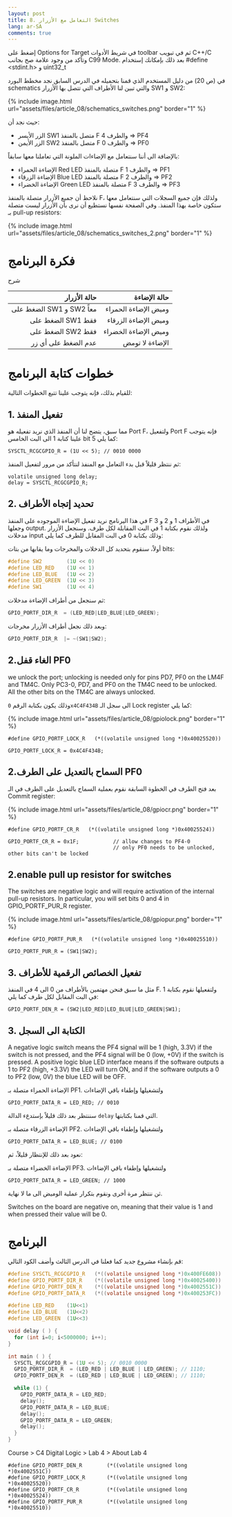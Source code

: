 ```yaml
---
layout: post
title: 8. التعامل مع الأزرار Switches
lang: ar-SA
comments: true
---
```




إضغط على Options for Target في شريط الأدوات toolbar ثم في تبويب C++/C وتأكد من وجود علامة صح بجانب C99 Mode. بعد ذلك بإمكانك إستخدام 
#define <stdint.h>
و uint32_t




في (ص 20) من دليل المستخدم الذي قمنا بتحميله في الدرس السابق نجد مخطط البورد schematics والتي تبين لنا الأطراف التي تتصل بها الأزرار SW1 و SW2:

{% include image.html url="assets/files/article_08/schematics_switches.png" border="1" %}

حيث نجد أن:
* الزر الأيسر SW1 متصل بالمنفذ F والطرف 4 =>  PF4
* الزر الأيمن SW2 متصل بالمنفذ F والطرف 0 =>  PF0

بالإضافة الى أننا سنتعامل مع الإضاءات الملونة التي تعاملنا معها سابقاً:
* الإضاءة الحمراء  Red LED  متصلة بالمنفذ F والطرف 1 =>  PF1
* الإضاءة الزرقاء  Blue LED  متصلة بالمنفذ F والطرف 2 =>  PF2
* الإضاءة الخضراء  Green LED  متصلة بالمنفذ F والطرف 3 =>  PF3

نلاحظ أن جميع الأزرار متصلة بالمنفذ F، ولذلك فإن جميع السجلات التي سنتعامل معها ستكون خاصة بهذا المنفذ. وفي الصفحة نفسها نستطيع أن نرى بأن الأزرار ليست متصلة بـ pull-up resistors:


{% include image.html url="assets/files/article_08/schematics_switches_2.png" border="1" %}

# []()فكرة البرنامج
شرح

| حالة الأزرار | حالة الإضاءة |
|---:|---:|
| الضغط على SW1 و SW2 معاً |  وميض الإضاءة الحمراء |
| الضغط على SW1 فقط |  وميض الإضاءة الزرقاء |
| الضغط على SW2 فقط |  وميض الإضاءة الخضراء |
| عدم الضغط على أي زر |  الإضاءة لا تومض |


# []()خطوات كتابة البرنامج
للقيام بذلك، فإنه يتوجب علينا تتبع الخطوات التالية:

## []()1. تفعيل المنفذ

مما سبق، يتضح لنا أن المنفذ الذي نريد تفعيله هو Port F، ولتفعيل Port F فإنه يتوجب علينا كتابة 1 الى البت الخامس bit 5  كما يلي:

```
SYSCTL_RCGCGPIO_R = (1U << 5); // 0010 0000 
```

ثم ننتظر قليلاً قبل بدء التعامل مع المنفذ لنتأكد من مرور لتفعيل المنفذ:

```
volatile unsigned long delay;
delay = SYSCTL_RCGCGPIO_R; 
```

## []()2. تحديد إتجاه الأطراف

في هذا اليرنامج نريد تفعيل الإضاءة الموجوده على المنفذ F في الأطراف 1 و 2 و 3 وجعلها output. ولذلك نقوم بكتابة 1 في البت المقابلة لكل طرف. وسنجعل الأزرار مدخلات input وذلك بكتابة 0 في البت المقابل للطرف كما يلي:

أولاً، سنقوم بتحديد كل الدخلات والمخرجات وما يقابها من بتات bits:


```c
#define SW2        (1U << 0)
#define LED_RED    (1U << 1)		
#define LED_BLUE   (1U << 2)		
#define LED_GREEN  (1U << 3)		
#define SW1        (1U << 4)
```

ثم سنجعل من أطراف الإضاءة مدخلات:

```c
GPIO_PORTF_DIR_R  = (LED_RED|LED_BLUE|LED_GREEN);
```

وبعد ذلك نجعل أطراف الأزرار مخرجات:

```c
GPIO_PORTF_DIR_R  |= ~(SW1|SW2); 
```

## []()2.الغاء قفل PF0
we unlock the port; unlocking is needed only for pins PD7, PF0 on the LM4F and TM4C. Only PC3-0, PD7, and PF0 on the TM4C need to be unlocked. All the other bits on the TM4C are always unlocked.

وذلك يكون بكتابة الرقم `0x4C4F434B` الى سجل الـ Lock register كما يلي:

{% include image.html url="assets/files/article_08/gpiolock.png" border="1" %}

```
#define GPIO_PORTF_LOCK_R   (*((volatile unsigned long *)0x40025520))

GPIO_PORTF_LOCK_R = 0x4C4F434B;
```

## []()2.السماح بالتعديل على الطرف PF0
بعد فتح الطرف في الخطوة السابقة نقوم بعملية السماح بالتعديل على الطرف في الـ Commit register:

{% include image.html url="assets/files/article_08/gpiocr.png" border="1" %}

```
#define GPIO_PORTF_CR_R   (*((volatile unsigned long *)0x40025524))

GPIO_PORTF_CR_R = 0x1F;           // allow changes to PF4-0  
                                  // only PF0 needs to be unlocked, other bits can't be locked    
```

## []()2.enable pull up resistor for switches
The switches are negative logic and will require activation of the internal pull-up resistors. In particular, you will set bits 0 and 4 in GPIO_PORTF_PUR_R register.


{% include image.html url="assets/files/article_08/gpiopur.png" border="1" %}

```
#define GPIO_PORTF_PUR_R   (*((volatile unsigned long *)0x40025510))
```
```
GPIO_PORTF_PUR_R = (SW1|SW2); 
```

## []()3. تفعيل الخصائص الرقمية للأطراف

مثل ما سبق فنحن مهتمين بالأطراف من 0 الى 4 في المنفذ F. ولتفعيلها نقوم بكتابة 1 في البت المقابل لكل طرف كما يلي:

```
GPIO_PORTF_DEN_R = (SW2|LED_RED|LED_BLUE|LED_GREEN|SW1);
```


## []()3. الكتابة الى السجل

 A negative logic switch means the PF4 signal will be 1 (high, 3.3V) if the switch is not pressed, and the PF4 signal will be 0 (low, +0V) if the switch is pressed. A positive logic blue LED interface means if the software outputs a 1 to PF2 (high, +3.3V) the LED will turn ON, and if the software outputs a 0 to PF2 (low, 0V) the blue LED will be OFF.

الإضاءة الحمراء متصلة بـ PF1. ولتشغيلها وإطفاء باقي الإضاءات

```
GPIO_PORTF_DATA_R = LED_RED; // 0010
```

سننتظر بعد ذلك قليلاً بإستدعء الدالة `delay` التي قمنا بكتابتها.

الإضاءة الزرقاء متصلة بـ PF2. ولتشغيلها وإطفاء باقي الإضاءات

```
GPIO_PORTF_DATA_R = LED_BLUE; // 0100
```

نعود بعد ذلك للإنتظار قليلاً، ثم:

الإضاءة الخضراء متصلة بـ PF3. ولتشغيلها وإطفاء باقي الإضاءات

```
GPIO_PORTF_DATA_R = LED_GREEN; // 1000
```

ثن ننتظر مرة أخرى ونقوم بتكرار عملية الوميض الى ما لا نهاية.


Switches on the board are negative on, meaning that their value is 1 and when pressed their value will be 0.



# []()البرنامج

قم بإنشاء مشروع جديد كما فعلنا في الدرس الثالث وأضف الكود التالي: 

```c
#define SYSCTL_RCGCGPIO_R   (*((volatile unsigned long *)0x400FE608))
#define GPIO_PORTF_DIR_R    (*((volatile unsigned long *)0x40025400))
#define GPIO_PORTF_DEN_R    (*((volatile unsigned long *)0x4002551C))
#define GPIO_PORTF_DATA_R   (*((volatile unsigned long *)0x400253FC))

#define LED_RED    (1U<<1)		
#define LED_BLUE   (1U<<2)		
#define LED_GREEN  (1U<<3)		

void delay ( ) {
  for (int i=0; i<5000000; i++);
}

int main ( ) {
  SYSCTL_RCGCGPIO_R = (1U << 5); // 0010 0000
  GPIO_PORTF_DIR_R  = (LED_RED | LED_BLUE | LED_GREEN); // 1110;
  GPIO_PORTF_DEN_R  = (LED_RED | LED_BLUE | LED_GREEN); // 1110; 

  while (1) {
    GPIO_PORTF_DATA_R = LED_RED;   
    delay();
    GPIO_PORTF_DATA_R = LED_BLUE;  
    delay();
    GPIO_PORTF_DATA_R = LED_GREEN; 
    delay();
  }	
}
```






Course   > C4 Digital Logic   > Lab 4   > About Lab 4


```
#define GPIO_PORTF_DEN_R        (*((volatile unsigned long *)0x4002551C))
#define GPIO_PORTF_LOCK_R       (*((volatile unsigned long *)0x40025520))
#define GPIO_PORTF_CR_R         (*((volatile unsigned long *)0x40025524))
#define GPIO_PORTF_PUR_R        (*((volatile unsigned long *)0x40025510))
```


